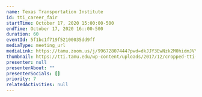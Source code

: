 ```yaml
---
name: Texas Transportation Institute
id: tti_career_fair
startTime: October 17, 2020 15:00:00-500
endTime: October 17, 2020 16::00-500
duration: 60
eventId: 5f1bc1f719f52100035dd9ff
mediaType: meeting_url
mediaLink: https://tamu.zoom.us/j/99672807444?pwd=dkJJY3EwNzk2M0hidmJVYmpJc3g4Zz09
thumbnail: https://tti.tamu.edu/wp-content/uploads/2017/12/cropped-tti-square-with-sailboat-and-block-620-transparent.png
presenter: null
presenterAbout: ""
presenterSocials: []
priority: 7
relatedActivities: null
---
```

